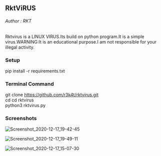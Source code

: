 
<h2>RktViRUS</h2>

<h6>Author : RKT </h6>


Rktvirus  is a LINUX VIRUS.Its build on python program.It is a simple virus.WARNING:It is an educational purpose.I am not responsible for your illegal activity.


### Setup ###


pip install -r requirements.txt


### Terminal Command ###


git clone https://github.com/r3k4t/rktvirus.git
<br>
cd cd rktvirus
<br>
python3 rktvirus.py


### Screenshots ###


![Screenshot_2020-12-17_19-42-45](https://user-images.githubusercontent.com/69615463/102498872-85488700-40a0-11eb-9517-6497ee170adf.png)

![Screenshot_2020-12-17_19-49-11](https://user-images.githubusercontent.com/69615463/102499558-58e13a80-40a1-11eb-969d-b16b8f85df56.png)

![Screenshot_2020-12-17_15-07-30](https://user-images.githubusercontent.com/69615463/102497900-41a14d80-409f-11eb-9b1b-d0c8b00f4ede.png)




